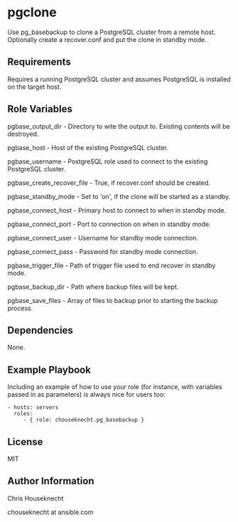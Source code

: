 pgclone
=======

Use pg_basebackup to clone a PostgreSQL cluster from a remote host. Optionally create a recover.conf and 
put the clone in standby mode.


Requirements
------------

Requires a running PostgreSQL cluster and assumes PostgreSQL is installed on the target host.


Role Variables
--------------

pgbase_output_dir - Directory to wite the output to. Existing contents will be destroyed.

pgbase_host - Host of the existing PostgreSQL cluster.  

pgbase_username - PostgreSQL role used to connect to the existing PostgreSQL cluster.

pgbase_create_recover_file - True, if recover.conf should be created.

pgbase_standby_mode - Set to 'on', if the clone will be started as a standby.

pgbase_connect_host - Primary host to connect to when in standby mode.

pgbase_connect_port - Port to connection on when in standby mode.

pgbase_connect_user - Username for standby mode connection.

pgbase_connect_pass - Password for standby mode connection.

pgbase_trigger_file - Path of trigger file used to end recover in standby mode.

pgbase_backup_dir - Path where backup files will be kept. 

pgbase_save_files - Array of files to backup prior to starting the backup process. 


Dependencies
------------

None.


Example Playbook
----------------

Including an example of how to use your role (for instance, with variables passed in as parameters) is always nice for users too:

    - hosts: servers
      roles:
         - { role: chouseknecht.pg_basebackup }

License
-------

MIT

Author Information
------------------

Chris Houseknecht

chouseknecht at ansible.com
